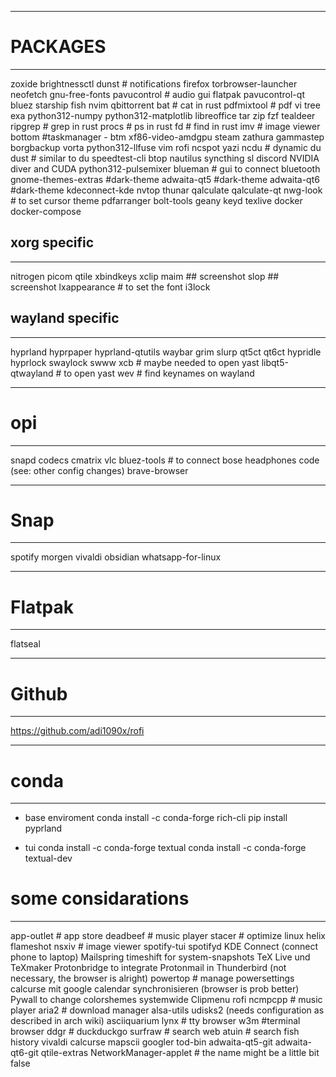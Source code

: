 -------------------------------
# PACKAGES
-------------------------------
zoxide
brightnessctl
dunst # notifications
firefox
torbrowser-launcher
neofetch
gnu-free-fonts
pavucontrol # audio gui
flatpak
pavucontrol-qt
bluez
starship
fish
nvim
qbittorrent
bat   # cat in rust
pdfmixtool  # pdf
vi
tree
exa
python312-numpy
python312-matplotlib
libreoffice
tar
zip
fzf
tealdeer
ripgrep   # grep in rust
procs    # ps in rust
fd   # find in rust
imv   # image viewer
bottom  #taskmanager - btm
xf86-video-amdgpu
steam
zathura
gammastep
borgbackup
vorta
python312-llfuse
vim
rofi
ncspot
yazi
ncdu # dynamic du
dust # similar to du
speedtest-cli
btop
nautilus
syncthing
sl
discord
NVIDIA diver and CUDA
python312-pulsemixer
blueman # gui to connect bluetooth
gnome-themes-extras #dark-theme
adwaita-qt5         #dark-theme
adwaita-qt6         #dark-theme
kdeconnect-kde
nvtop
thunar
qalculate
qalculate-qt
nwg-look # to set cursor theme
pdfarranger
bolt-tools
geany
keyd
texlive
docker
docker-compose


## xorg specific
-------------------------------
nitrogen
picom
qtile
xbindkeys
xclip
maim ## screenshot
slop ## screenshot
lxappearance   # to set the font
i3lock

## wayland specific
-------------------------------
hyprland
hyprpaper
hyprland-qtutils
waybar
grim
slurp
qt5ct
qt6ct
hypridle
hyprlock
swaylock
swww
xcb               # maybe needed to open yast
libqt5-qtwayland  # to open yast
wev               # find keynames on wayland


-------------------------------
# opi
-------------------------------
snapd
codecs
cmatrix
vlc
bluez-tools  # to connect bose headphones 
code (see: other config changes)
brave-browser


-------------------------------
# Snap
-------------------------------
spotify
morgen
vivaldi
obsidian
whatsapp-for-linux


-------------------------------
# Flatpak
-------------------------------
flatseal


-------------------------------
# Github
-------------------------------
https://github.com/adi1090x/rofi


-------------------------------
# conda
-------------------------------
- base enviroment
conda install -c conda-forge rich-cli
pip install pyprland

- tui
conda install -c conda-forge textual
conda install -c conda-forge textual-dev



# some considarations
-------------------------------
app-outlet # app store
deadbeef # music player
stacer # optimize linux
helix
flameshot
nsxiv # image viewer
spotify-tui
spotifyd
KDE Connect (connect phone to laptop)
Mailspring
timeshift for system-snapshots
TeX Live und TeXmaker
Protonbridge to integrate Protonmail in Thunderbird (not necessary, the browser is alright)
powertop # manage powersettings
calcurse mit google calendar synchronisieren (browser is prob better)
Pywall to change colorshemes systemwide
Clipmenu rofi
ncmpcpp # music player
aria2  # download manager
alsa-utils
udisks2 (needs configuration as described in arch wiki)
asciiquarium
lynx # tty browser
w3m #terminal browser
ddgr # duckduckgo
surfraw # search web
atuin  # search fish history
vivaldi
calcurse
mapscii
googler
tod-bin
adwaita-qt5-git
adwaita-qt6-git
qtile-extras
NetworkManager-applet # the name might be a little bit false



